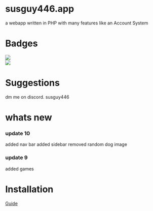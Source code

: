 # susguy446.app



a webapp written in PHP with many features like an Account System

# Badges <br>
<img src="https://img.shields.io/github/languages/code-size/SusgUY446/susguy446-app"><br>
<img src="https://img.shields.io/tokei/lines/github/SusgUY446/susguy446-app"><br>
# Suggestions
 dm me on discord.
 susguy446

# whats new
### update 10
 added nav bar
 added sidebar
 removed random dog image
### update 9
 added games






# Installation
 [Guide](https://github.com/SusgUY446/my-cool-site/blob/main/install.md)
 
